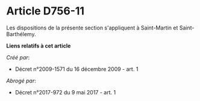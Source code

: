 # Article D756-11

Les dispositions de la présente section s'appliquent à Saint-Martin et Saint-Barthélemy.

**Liens relatifs à cet article**

_Créé par_:

  - Décret n°2009-1571 du 16 décembre 2009 - art. 1

_Abrogé par_:

  - Décret n°2017-972 du 9 mai 2017 - art. 1
